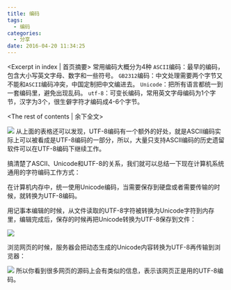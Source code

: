 ```yaml
---
title: 编码
tags:
  - 编码
categories:
  - 分享
date: 2016-04-20 11:34:25
---
```

<Excerpt in index | 首页摘要> 
常用编码大概分为4种
``ASCII``编码：最早的编码，包含大小写英文字母、数字和一些符号。
``GB2312``编码：中文处理需要两个字节又不能和``ASCII``编码冲突，中国定制把中文编进去。
``Unicode``：把所有语言都统一到一套编码里，避免出现乱码。
``utf-8``：可变长编码，常用英文字母编码为1个字节，汉字为3个，很生僻字符才编码成4-6个字节。

<!-- more -->
<The rest of contents | 余下全文>

![](http://7xsuc5.com1.z0.glb.clouddn.com/image/utf8/1.png)
从上面的表格还可以发现，UTF-8编码有一个额外的好处，就是ASCII编码实际上可以被看成是UTF-8编码的一部分，所以，大量只支持ASCII编码的历史遗留软件可以在UTF-8编码下继续工作。

搞清楚了ASCII、Unicode和UTF-8的关系，我们就可以总结一下现在计算机系统通用的字符编码工作方式：

在计算机内存中，统一使用Unicode编码，当需要保存到硬盘或者需要传输的时候，就转换为UTF-8编码。

用记事本编辑的时候，从文件读取的UTF-8字符被转换为Unicode字符到内存里，编辑完成后，保存的时候再把Unicode转换为UTF-8保存到文件：

![](http://7xsuc5.com1.z0.glb.clouddn.com/image/utf8/2.png)

浏览网页的时候，服务器会把动态生成的Unicode内容转换为UTF-8再传输到浏览器：


![](http://7xsuc5.com1.z0.glb.clouddn.com/image/utf8/3.png)
所以你看到很多网页的源码上会有类似<meta charset="UTF-8" />的信息，表示该网页正是用的UTF-8编码。

